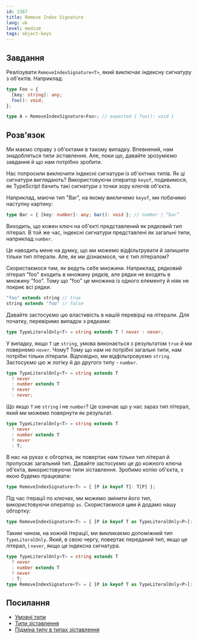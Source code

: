 ```yaml
---
id: 1367
title: Remove Index Signature
lang: uk
level: medium
tags: object-keys
---
```


## Завдання

Реалізувати `RemoveIndexSignature<T>`, який виключає індексну сигнатуру з об'єктів.
Наприклад:

```typescript
type Foo = {
  [key: string]: any;
  foo(): void;
};

type A = RemoveIndexSignature<Foo>; // expected { foo(): void }
```

## Розв'язок

Ми маємо справу з об'єктами в такому випадку.
Впевнений, нам знадобляться типи зіставлення.
Але, поки що, давайте зрозуміємо завдання й що нам потрібно зробити.

Нас попросили виключити індексні сигнатури із об'єктних типів.
Як ці сигнатури виглядають?
Використовуючи оператор `keyof`, подивимося, як TypeScript бачить такі сигнатури з точки зору ключів об'єкта.

Наприклад, маючи тип "Bar", на якому викличемо `keyof`, ми побачимо наступну картину:

```typescript
type Bar = { [key: number]: any; bar(): void }; // number | “bar”
```

Виходить, що кожен ключ на об'єкті представлений як рядковий тип літерал.
В той же час, індексні сигнатури представлені як загальні типи, наприклад `number`.

Це наводить мене на думку, що ми можемо відфільтрувати й залишити тільки тип літерали.
Але, як ми дізнаємося, чи є тип літералом?

Скористаємося тим, як ведуть себе множини.
Наприклад, рядковий літерал "foo" входить в множину рядків, але рядки не входять в множину "foo".
Тому що "foo" це множина із одного елементу й ніяк не покриє всі рядки.

```typescript
"foo" extends string // true
string extends "foo" // false
```

Давайте застосуємо цю властивість в нашій перевірці на літерали.
Для початку, перевіримо випадок з рядками:

```typescript
type TypeLiteralOnly<T> = string extends T ? never : never;
```

У випадку, якщо `T` це `string`, умова виконається з результатом `true` й ми повернемо `never`.
Чому?
Тому що нам не потрібні загальні типи, нам потрібні тільки літерали.
Відповідно, ми відфільтровуємо `string`.
Застосуємо цю ж логіку й до другого типу - `number`.

```typescript
type TypeLiteralOnly<T> = string extends T
  ? never
  : number extends T
  ? never
  : never;
```

Що якщо `T` не `string` і не `number`?
Це означає що у нас зараз тип літерал, який ми можемо повернути як результат.

```typescript
type TypeLiteralOnly<T> = string extends T
  ? never
  : number extends T
  ? never
  : T;
```

В нас на руках є обгортка, як повертає нам тільки тип літерал й пропускає загальний тип.
Давайте застосуємо це до кожного ключа об'єкта, використовуючи типи зіставлення.
Зробимо копію об'єкта, з якою будемо працювати:

```typescript
type RemoveIndexSignature<T> = { [P in keyof T]: T[P] };
```

Під час ітерації по ключах, ми можемо змінити його тип, використовуючи оператор `as`.
Скористаємося цим й додамо нашу обгортку:

```typescript
type RemoveIndexSignature<T> = { [P in keyof T as TypeLiteralOnly<P>]: T[P] };
```

Таким чином, на кожній ітерації, ми викликаємо допоміжний тип `TypeLiteralOnly`.
Який, в свою чергу, повертає переданий тип, якщо це літерал, і `never`, якщо це індексна сигнатура.

```typescript
type TypeLiteralOnly<T> = string extends T
  ? never
  : number extends T
  ? never
  : T;
type RemoveIndexSignature<T> = { [P in keyof T as TypeLiteralOnly<P>]: T[P] };
```

## Посилання

- [Умовні типи](https://www.typescriptlang.org/docs/handbook/2/conditional-types.html)
- [Типи зіставлення](https://www.typescriptlang.org/docs/handbook/2/mapped-types.html)
- [Підміна типу в типах зіставлення](https://www.typescriptlang.org/docs/handbook/2/mapped-types.html#key-remapping-via-as)
